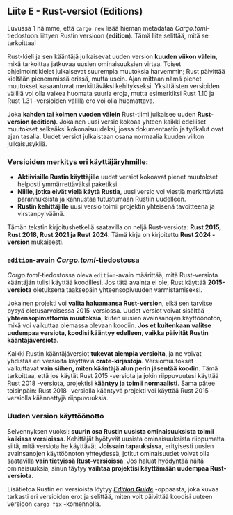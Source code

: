 ## Liite E - Rust-versiot (Editions)

Luvussa 1 näimme, että `cargo new` lisää hieman metadataa _Cargo.toml_-tiedostoon liittyen Rustin versioon (**edition**). Tämä liite selittää, mitä se tarkoittaa!

Rust-kieli ja sen kääntäjä julkaisevat uuden version **kuuden viikon välein**, mikä tarkoittaa jatkuvaa uusien ominaisuuksien virtaa. Toiset ohjelmointikielet julkaisevat suurempia muutoksia harvemmin; Rust päivittää kieltään pienemmissä erissä, mutta usein. Ajan mittaan nämä pienet muutokset kasaantuvat merkittäväksi kehitykseksi. Yksittäisten versioiden välillä voi olla vaikea huomata suuria eroja, mutta esimerkiksi Rust 1.10 ja Rust 1.31 -versioiden välillä ero voi olla huomattava.

Joka **kahden tai kolmen vuoden välein** Rust-tiimi julkaisee uuden **Rust-version (edition)**. Jokainen uusi versio kokoaa yhteen kaikki edelliset muutokset selkeäksi kokonaisuudeksi, jossa dokumentaatio ja työkalut ovat ajan tasalla. Uudet versiot julkaistaan osana normaalia kuuden viikon julkaisusykliä.

### Versioiden merkitys eri käyttäjäryhmille:

- **Aktiivisille Rustin käyttäjille** uudet versiot kokoavat pienet muutokset helposti ymmärrettäväksi paketiksi.  
- **Niille, jotka eivät vielä käytä Rustia**, uusi versio voi viestiä merkittävistä parannuksista ja kannustaa tutustumaan Rustiin uudelleen.  
- **Rustin kehittäjille** uusi versio toimii projektin yhteisenä tavoitteena ja virstanpylväänä.  

Tämän tekstin kirjoitushetkellä saatavilla on neljä Rust-versiota: **Rust 2015, Rust 2018, Rust 2021 ja Rust 2024**. Tämä kirja on kirjoitettu **Rust 2024 -version** mukaisesti.

### `edition`-avain _Cargo.toml_-tiedostossa

_Cargo.toml_-tiedostossa oleva `edition`-avain määrittää, mitä Rust-versiota kääntäjän tulisi käyttää koodillesi. Jos tätä avainta ei ole, Rust käyttää **2015-versiota** oletuksena taaksepäin yhteensopivuuden varmistamiseksi.

Jokainen projekti voi **valita haluamansa Rust-version**, eikä sen tarvitse pysyä oletusarvoisessa 2015-versiossa. Uudet versiot voivat sisältää **yhteensopimattomia muutoksia**, kuten uusien avainsanojen käyttöönoton, mikä voi vaikuttaa olemassa olevaan koodiin. **Jos et kuitenkaan valitse uudempaa versiota, koodisi kääntyy edelleen, vaikka päivität Rustin kääntäjäversiota.**

Kaikki Rustin kääntäjäversiot **tukevat aiempia versioita**, ja ne voivat yhdistää eri versioita käyttäviä **crate-kirjastoja**. Versiomuutokset vaikuttavat **vain siihen, miten kääntäjä alun perin jäsentää koodin**. Tämä tarkoittaa, että jos käytät Rust 2015 -versiota ja jokin riippuvuutesi käyttää Rust 2018 -versiota, projektisi **kääntyy ja toimii normaalisti**. Sama pätee toisinpäin: Rust 2018 -versiolla kääntyvä projekti voi käyttää Rust 2015 -versiolla käännettyjä riippuvuuksia.

### Uuden version käyttöönotto

Selvennyksen vuoksi: **suurin osa Rustin uusista ominaisuuksista toimii kaikissa versioissa**. Kehittäjät hyötyvät uusista ominaisuuksista riippumatta siitä, mitä versiota he käyttävät. **Joissain tapauksissa**, erityisesti uusien avainsanojen käyttöönoton yhteydessä, jotkut ominaisuudet voivat olla saatavilla **vain tietyissä Rust-versioissa**. Jos haluat hyödyntää näitä ominaisuuksia, sinun täytyy **vaihtaa projektisi käyttämään uudempaa Rust-versiota**.

Lisätietoa Rustin eri versioista löytyy **[_Edition Guide_](https://doc.rust-lang.org/stable/edition-guide/)** -oppaasta, joka kuvaa tarkasti eri versioiden erot ja selittää, miten voit päivittää koodisi uuteen versioon `cargo fix` -komennolla.

